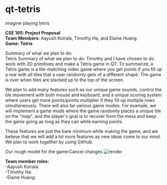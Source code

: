 # qt-tetris
imagine playing tetris

**CSE 165: Project Proposal**<br/>
**Team Members**: Aayush Koirala, Timothy Ha, and Elaine Huang<br/>
**Game: Tetris**<br/>

Summary of what we plan to do: <br/>
Tetris Summary of what we plan to do: Timothy and I have chosen to do work with 2D primitives and make a Tetris game in QT. To summarize, a Tetris game is a tile-matching video game where you get points if you fill up a row with all tiles that a user randomly gets of a different shape. The game is over when tiles are stacked up to the top of the screen. 

We plan to add many features such as our unique game sounds, control the tile movement with both mouse and keyboard, and a unique scoring system where users get more points/points multiplier if they fill up multiple rows simultaneously. There will also be various game modes. For example, we will implement a game mode where the game randomly places a unique tile on the "map", and the player's goal is to recover from the mess and keep the game going as long as they can while earning points. 

These features are just the bare minimum while making the game, and we believe that we will add a lot more features as new ideas come to our mind. We plan to work together by using GitHub.

Our rough model for the game:Cancel changes
![render](https://i.imgur.com/hO2WZV1.png)

**Team member roles:**<br/>
-Aayush Koirala:<br/>
-Timothy Ha:<br/>
-Elaine Huang:<br/>


